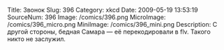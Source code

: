 Title: Звонок 
Slug: 396 
Category: xkcd 
Date: 2009-05-19 13:53:19 
SourceNum: 396 
Image: /comics/396.png 
MicroImage: /comics/396_micro.png 
MiniImage: /comics/396_mini.png 
Description: С другой стороны, бедная Самара — её перекодировали в flv. Такого никто не заслужил. 

